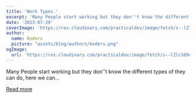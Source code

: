 ```yaml
---
title: 'Work Types.'
excerpt: 'Many People start working but they don''t know the different types of they can do, here we can...'
date: '2023-07-29'
coverImage: 'https://res.cloudinary.com/practicaldev/image/fetch/s--lZlcS89c--/c_imagga_scale,f_auto,fl_progressive,h_420,q_auto,w_1000/https://dev-to-uploads.s3.amazonaws.com/uploads/articles/qbi3fx0mxmabh313sbkz.jpg'
author:
  name: Koders
  picture: "assets/blog/authors/koders.png"
ogImage:
  url: 'https://res.cloudinary.com/practicaldev/image/fetch/s--lZlcS89c--/c_imagga_scale,f_auto,fl_progressive,h_420,q_auto,w_1000/https://dev-to-uploads.s3.amazonaws.com/uploads/articles/qbi3fx0mxmabh313sbkz.jpg'
---
```


Many People start working but they don''t know the different types of they can do, here we can...

[Read more](https://dev.to/hasanelsherbiny/work-types-1564)
